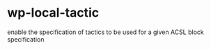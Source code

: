 wp-local-tactic
===============

enable the specification of tactics to be used for a given ACSL block specification
